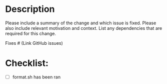 # Description

Please include a summary of the change and which issue is fixed. Please also include relevant motivation and context. List any dependencies that are required for this change.

Fixes # (Link GitHub issues)

# Checklist:

- [ ] format.sh has been ran
